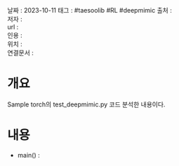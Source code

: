 
날짜 : 2023-10-11
태그 :   #taesoolib #RL #deepmimic 
출처 :   
저자 :   
url :   
인용 :   
위치 :  
연결문서 :   


# 개요

Sample torch의 test_deepmimic.py 코드 분석한 내용이다.

# 내용

- main() : 



